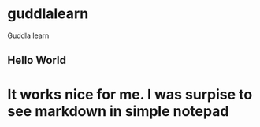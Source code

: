 # guddlalearn
Guddla learn
<h2> Hello World</h2>
<h1> It works nice for me. I was surpise to see markdown in simple notepad </h1>
